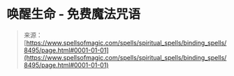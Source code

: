 <!--yml

category: 未分类

日期：2024年06月12日 18:43:52

-->

# 唤醒生命 - 免费魔法咒语

> 来源：[https://www.spellsofmagic.com/spells/spiritual_spells/binding_spells/8495/page.html#0001-01-01](https://www.spellsofmagic.com/spells/spiritual_spells/binding_spells/8495/page.html#0001-01-01)
